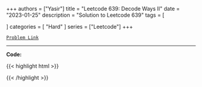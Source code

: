 
+++
authors = ["Yasir"]
title = "Leetcode 639: Decode Ways II"
date = "2023-01-25"
description = "Solution to Leetcode 639"
tags = [
    
]
categories = [
    "Hard"
]
series = ["Leetcode"]
+++



[`Problem Link`](https://leetcode.com/problems/decode-ways-ii/description/)

---

**Code:**

{{< highlight html >}}

{{< /highlight >}}

